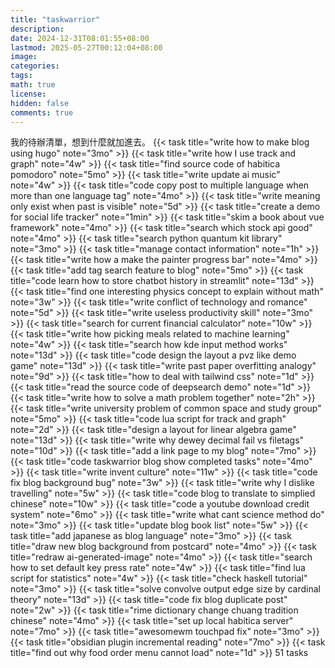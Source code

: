 ```yaml
---
title: "taskwarrior"
description: 
date: 2024-12-31T08:01:55+08:00
lastmod: 2025-05-27T00:12:04+08:00
image: 
categories: 
tags: 
math: true
license: 
hidden: false
comments: true
---
```


我的待辦清單，想到什麼就加進去。
{{< task title="write how to make blog using hugo" note="3mo" >}}
{{< task title="write how I use track and graph" note="4w" >}}
{{< task title="find source code of habitica pomodoro" note="5mo" >}}
{{< task title="write update ai music" note="4w" >}}
{{< task title="code copy post to multiple language when more than one language tag" note="4mo" >}}
{{< task title="write meaning only exist when past is visible" note="5d" >}}
{{< task title="create a demo for social life tracker" note="1min" >}}
{{< task title="skim a book about vue framework" note="4mo" >}}
{{< task title="search which stock api good" note="4mo" >}}
{{< task title="search python quantum kit library" note="3mo" >}}
{{< task title="manage contact information" note="1h" >}}
{{< task title="write how a make the painter progress bar" note="4mo" >}}
{{< task title="add tag search feature to blog" note="5mo" >}}
{{< task title="code learn how to store chatbot history in streamlit" note="13d" >}}
{{< task title="find one interesting physics concept to explain without math" note="3w" >}}
{{< task title="write conflict of technology and romance" note="5d" >}}
{{< task title="write useless productivity skill" note="3mo" >}}
{{< task title="search for current financial calculator" note="10w" >}}
{{< task title="write how picking meals related to machine learning" note="4w" >}}
{{< task title="search how kde input method works" note="13d" >}}
{{< task title="code design the layout a pvz like demo game" note="13d" >}}
{{< task title="write past paper overfitting analogy" note="9d" >}}
{{< task title="how to deal with tailwind css" note="1d" >}}
{{< task title="read the source code of deepsearch demo" note="1d" >}}
{{< task title="write how to solve a math problem together" note="2h" >}}
{{< task title="write university problem of common space and study group" note="5mo" >}}
{{< task title="code lua script for track and graph" note="2d" >}}
{{< task title="design a layout for linear algebra game" note="13d" >}}
{{< task title="write why dewey decimal fail vs filetags" note="10d" >}}
{{< task title="add a link page to my blog" note="7mo" >}}
{{< task title="code taskwarrior blog show completed tasks" note="4mo" >}}
{{< task title="write invent culture" note="11w" >}}
{{< task title="code fix blog background bug" note="3w" >}}
{{< task title="write why I dislike travelling" note="5w" >}}
{{< task title="code blog to translate to simplied chinese" note="10w" >}}
{{< task title="code a youtube download credit system" note="6mo" >}}
{{< task title="write what cant science method do" note="3mo" >}}
{{< task title="update blog book list" note="5w" >}}
{{< task title="add japanese as blog language" note="3mo" >}}
{{< task title="draw new blog background from postcard" note="4mo" >}}
{{< task title="redraw ai-generated-image" note="4mo" >}}
{{< task title="search how to set default key press rate" note="4w" >}}
{{< task title="find lua script for statistics" note="4w" >}}
{{< task title="check haskell tutorial" note="3mo" >}}
{{< task title="solve convolve output edge size by cardinal theory" note="13d" >}}
{{< task title="code fix blog duplicate post" note="2w" >}}
{{< task title="rime dictionary change chuang tradition chinese" note="4mo" >}}
{{< task title="set up local habitica server" note="7mo" >}}
{{< task title="awesomewm touchpad fix" note="3mo" >}}
{{< task title="obsidian plugin incremental reading" note="7mo" >}}
{{< task title="find out why food order menu cannot load" note="1d" >}}
51 tasks